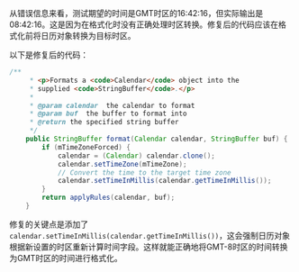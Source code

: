 从错误信息来看，测试期望的时间是GMT时区的16:42:16，但实际输出是08:42:16。这是因为在格式化时没有正确处理时区转换。修复后的代码应该在格式化前将日历对象转换为目标时区。

以下是修复后的代码：

```java
/**
     * <p>Formats a <code>Calendar</code> object into the
     * supplied <code>StringBuffer</code>.</p>
     * 
     * @param calendar  the calendar to format
     * @param buf  the buffer to format into
     * @return the specified string buffer
     */
    public StringBuffer format(Calendar calendar, StringBuffer buf) {
        if (mTimeZoneForced) {
            calendar = (Calendar) calendar.clone();
            calendar.setTimeZone(mTimeZone);
            // Convert the time to the target time zone
            calendar.setTimeInMillis(calendar.getTimeInMillis());
        }
        return applyRules(calendar, buf);
    }
```

修复的关键点是添加了`calendar.setTimeInMillis(calendar.getTimeInMillis())`，这会强制日历对象根据新设置的时区重新计算时间字段。这样就能正确地将GMT-8时区的时间转换为GMT时区的时间进行格式化。
